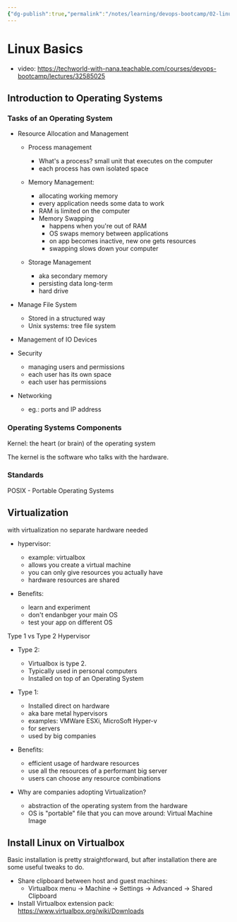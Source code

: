 ```yaml
---
{"dg-publish":true,"permalink":"/notes/learning/devops-bootcamp/02-linux-basics/","dgHomeLink":true,"dgPassFrontmatter":false,"dgShowBacklinks":true,"dgShowLocalGraph":true}
---
```


# Linux Basics

- video: <https://techworld-with-nana.teachable.com/courses/devops-bootcamp/lectures/32585025>

## Introduction to Operating Systems

### Tasks of an Operating System

- Resource Allocation and Management

    - Process management
        - What's a process? small unit that executes on the computer
        - each process has own isolated space

    - Memory Management:
        - allocating working memory
        - every application needs some data to work
        - RAM is limited on the computer
        - Memory Swapping
            - happens when you're out of RAM
            - OS swaps memory between applications
            - on app becomes inactive, new one gets resources
            - swapping slows down your computer

    - Storage Management
        - aka secondary memory
        - persisting data long-term
        - hard drive

- Manage File System
    - Stored in a structured way
    - Unix systems: tree file system

- Management of IO Devices

- Security
    - managing users and permissions
    - each user has its own space
    - each user has permissions

- Networking
    - eg.: ports and IP address


### Operating Systems Components

Kernel: the heart (or brain) of the operating system

The kernel is the software who talks with the hardware.


### Standards

POSIX - Portable Operating Systems



## Virtualization

with virtualization no separate hardware needed

- hypervisor:
    - example: virtualbox
    - allows you create a virtual machine
    - you can only give resources you actually have
    - hardware resources are shared

- Benefits:
    - learn and experiment
    - don't endanbger your main OS
    - test your app on different OS

  
Type 1 vs Type 2 Hypervisor

- Type 2:
    - Virtualbox is type 2.
    - Typically used in personal computers
    - Installed on top of an Operating System

- Type 1:
    - Installed direct on hardware
    - aka bare metal hypervisors
    - examples: VMWare ESXi, MicroSoft Hyper-v
    - for servers
    - used by big companies

- Benefits:
    - efficient usage of hardware resources
    - use all the resources of a performant big server
    - users can choose any resource combinations

- Why are companies adopting Virtualization?
    - abstraction of the operating system from the hardware
    - OS is "portable" file that you can move around: Virtual Machine Image


## Install Linux on Virtualbox

Basic installation is pretty straightforward, but after installation there are some useful tweaks to do.

- Share clipboard between host and guest machines:
    - Virtualbox menu -> Machine -> Settings -> Advanced -> Shared Clipboard
- Install Virtualbox extension pack: <https://www.virtualbox.org/wiki/Downloads>



